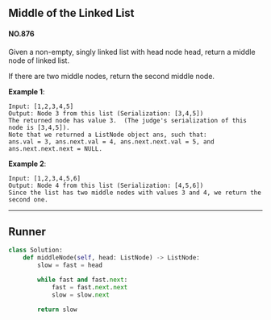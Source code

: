 ## Middle of the Linked List
#### NO.876
Given a non-empty, singly linked list with head node head, return a middle node of linked list.

If there are two middle nodes, return the second middle node.

**Example 1**:
```
Input: [1,2,3,4,5]
Output: Node 3 from this list (Serialization: [3,4,5])
The returned node has value 3.  (The judge's serialization of this node is [3,4,5]).
Note that we returned a ListNode object ans, such that:
ans.val = 3, ans.next.val = 4, ans.next.next.val = 5, and ans.next.next.next = NULL.
```

**Example 2**:
```
Input: [1,2,3,4,5,6]
Output: Node 4 from this list (Serialization: [4,5,6])
Since the list has two middle nodes with values 3 and 4, we return the second one.
```

---

## Runner
``` python
class Solution:
    def middleNode(self, head: ListNode) -> ListNode:
        slow = fast = head

        while fast and fast.next:
            fast = fast.next.next
            slow = slow.next

        return slow
```